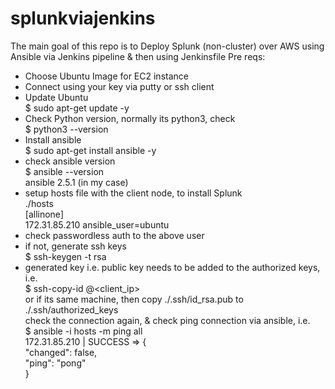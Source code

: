 # splunkviajenkins

The main goal of this repo is to Deploy Splunk (non-cluster) over AWS using Ansible via Jenkins pipeline & then using Jenkinsfile
Pre reqs:
* Choose Ubuntu Image for EC2 instance
* Connect using your key via putty or ssh client
* Update Ubuntu <br>
$ sudo apt-get update -y
* Check Python version, normally its python3, check<br>
$ python3 --version
* Install ansible <br>
$ sudo apt-get install ansible -y
* check ansible version<br>
$ ansible --version<br>
ansible 2.5.1 (in my case)
* setup hosts file with the client node, to install Splunk<br>
./hosts<br>
[allinone]<br>
172.31.85.210 ansible_user=ubuntu<br>
* check passwordless auth to the above user
* if not, generate ssh keys<br>
$ ssh-keygen -t rsa<br>
* generated key i.e. public key needs to be added to the authorized keys, i.e. <br>
$ ssh-copy-id <user>@<client_ip> <br>
or if its same machine, then copy ./.ssh/id_rsa.pub to ./.ssh/authorized_keys<br>
check the connection again, & check ping connection via ansible, i.e. <br>
$ ansible -i hosts  -m ping all<br>
172.31.85.210 | SUCCESS => {<br>
    "changed": false,<br>
    "ping": "pong"<br>
}<br>


 
